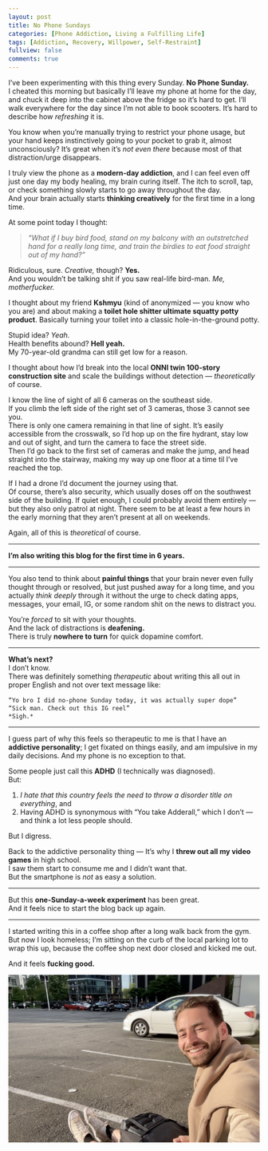 ```yaml
---
layout: post
title: No Phone Sundays
categories: [Phone Addiction, Living a Fulfilling Life]
tags: [Addiction, Recovery, Willpower, Self-Restraint]
fullview: false
comments: true
---
```


I’ve been experimenting with this thing every Sunday. **No Phone Sunday.**  
I cheated this morning but basically I’ll leave my phone at home for the day, and chuck it deep into the cabinet above the fridge so it’s hard to get. I’ll walk everywhere for the day since I’m not able to book scooters. It’s hard to describe how *refreshing* it is.  

You know when you’re manually trying to restrict your phone usage, but your hand keeps instinctively going to your pocket to grab it, almost unconsciously? It’s great when it’s *not even there* because most of that distraction/urge disappears.  

I truly view the phone as a **modern-day addiction**, and I can feel even off just one day my body healing, my brain curing itself. The itch to scroll, tap, or check something slowly starts to go away throughout the day.  
And your brain actually starts **thinking creatively** for the first time in a long time.

At some point today I thought:  
> *“What if I buy bird food, stand on my balcony with an outstretched hand for a really long time, and train the birdies to eat food straight out of my hand?”*

Ridiculous, sure. *Creative,* though? **Yes.**  
And you wouldn’t be talking shit if you saw real-life bird-man. *Me, motherfucker.*

I thought about my friend **Kshmyu** (kind of anonymized — you know who you are) and about making a **toilet hole shitter ultimate squatty potty product**. Basically turning your toilet into a classic hole-in-the-ground potty.  

Stupid idea? *Yeah.*  
Health benefits abound? **Hell yeah.**  
My 70-year-old grandma can still get low for a reason.

I thought about how I’d break into the local **ONNI twin 100-story construction site** and scale the buildings without detection — *theoretically* of course.

I know the line of sight of all 6 cameras on the southeast side.  
If you climb the left side of the right set of 3 cameras, those 3 cannot see you.  
There is only one camera remaining in that line of sight. It’s easily accessible from the crosswalk, so I’d hop up on the fire hydrant, stay low and out of sight, and turn the camera to face the street side.  
Then I’d go back to the first set of cameras and make the jump, and head straight into the stairway, making my way up one floor at a time til I’ve reached the top.  

If I had a drone I’d document the journey using that.  
Of course, there’s also security, which usually doses off on the southwest side of the building. If quiet enough, I could probably avoid them entirely — but they also only patrol at night. There seem to be at least a few hours in the early morning that they aren’t present at all on weekends.  

Again, all of this is *theoretical* of course.

---

**I’m also writing this blog for the first time in 6 years.**

---

You also tend to think about **painful things** that your brain never even fully thought through or resolved, but just pushed away for a long time, and you actually *think deeply* through it without the urge to check dating apps, messages, your email, IG, or some random shit on the news to distract you.

You’re *forced* to sit with your thoughts.  
And the lack of distractions is **deafening.**  
There is truly **nowhere to turn** for quick dopamine comfort.

---

**What’s next?**  
I don’t know.  
There was definitely something *therapeutic* about writing this all out in proper English and not over text message like:

```
“Yo bro I did no-phone Sunday today, it was actually super dope”  
“Sick man. Check out this IG reel”  
*Sigh.*
```

---

I guess part of why this feels so therapeutic to me is that I have an **addictive personality**; I get fixated on things easily, and am impulsive in my daily decisions. And my phone is no exception to that.

Some people just call this **ADHD** (I technically was diagnosed).  
But:

1. *I hate that this country feels the need to throw a disorder title on everything*, and  
2. Having ADHD is synonymous with “You take Adderall,” which I don’t — and think a lot less people should.  

But I digress.

Back to the addictive personality thing — It’s why I **threw out all my video games** in high school.  
I saw them start to consume me and I didn’t want that.  
But the smartphone is *not* as easy a solution.

---

But this **one-Sunday-a-week experiment** has been great.  
And it feels nice to start the blog back up again.

---

I started writing this in a coffee shop after a long walk back from the gym.  
But now I look homeless; I’m sitting on the curb of the local parking lot to wrap this up, because the coffee shop next door closed and kicked me out.  

And it feels **fucking good.**

![Sitting in the lot, phone-free](../assets/media/parking-lot.png)
